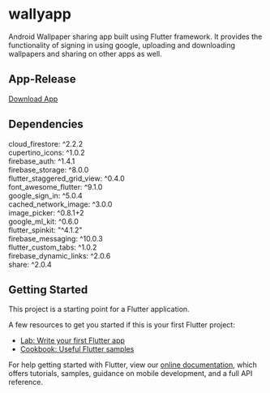 # wallyapp

Android Wallpaper sharing app built using Flutter framework.
It provides the functionality of signing in using google, uploading and downloading wallpapers and sharing on other apps as well.

## App-Release
<a id="raw-url" href="https://raw.githubusercontent.com/savageclown007/wallyapp/master/app-armeabi-v7a-release.apk">Download App</a>

## Dependencies
  cloud_firestore: ^2.2.2<br>
  cupertino_icons: ^1.0.2<br>
  firebase_auth: ^1.4.1<br>
  firebase_storage: ^8.0.0<br>
  flutter_staggered_grid_view: ^0.4.0<br>
  font_awesome_flutter: ^9.1.0<br>
  google_sign_in: ^5.0.4<br>
  cached_network_image: ^3.0.0<br>
  image_picker: ^0.8.1+2<br>
  google_ml_kit: ^0.6.0<br>
  flutter_spinkit: "^4.1.2"<br>
  firebase_messaging: ^10.0.3<br>
  flutter_custom_tabs: ^1.0.2<br>
  firebase_dynamic_links: ^2.0.6<br>
  share: ^2.0.4<br>

## Getting Started

This project is a starting point for a Flutter application.

A few resources to get you started if this is your first Flutter project:

- [Lab: Write your first Flutter app](https://flutter.dev/docs/get-started/codelab)
- [Cookbook: Useful Flutter samples](https://flutter.dev/docs/cookbook)

For help getting started with Flutter, view our
[online documentation](https://flutter.dev/docs), which offers tutorials,
samples, guidance on mobile development, and a full API reference.
